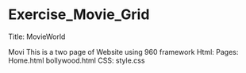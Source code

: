 # Exercise_Movie_Grid
Title: MovieWorld

Movi
This is a two page of Website using 
960 framework
Html: 
Pages:
Home.html
bollywood.html
CSS:
style.css
